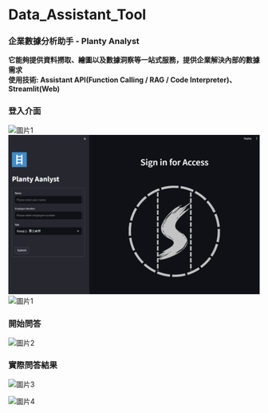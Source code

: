 # Data_Assistant_Tool
### 企業數據分析助手 - Planty Analyst  
**它能夠提供資料撈取、繪圖以及數據洞察等一站式服務，提供企業解決內部的數據需求**  
**使用技術: Assistant API(Function Calling / RAG / Code Interpreter)、Streamlit(Web)**

### 登入介面
![圖片1](https://github.com/Zhijwu/Data_Assistant_Tool/assets/113652924/b4b282ce-73f4-4415-8450-99ca43697317)
![Login Image](https://github.com/Zhijwu/Data_Assistant_Tool/blob/main/images/login.png?raw=true)
![圖片1](https://github.com/Zhijwu/images/assets/login.png)
### 開始問答
![圖片2](https://github.com/Zhijwu/Data_Assistant_Tool/assets/113652924/adb95c6c-e7a8-46b8-a1bd-e01e3150b650)

### 實際問答結果
![圖片3](https://github.com/Zhijwu/Data_Assistant_Tool/assets/113652924/fdbf6791-be6f-45e5-9641-d475e1351709)

![圖片4](https://github.com/Zhijwu/Data_Assistant_Tool/assets/113652924/28c5ac28-7cc4-4b28-b6a3-39719a6f3c58)
